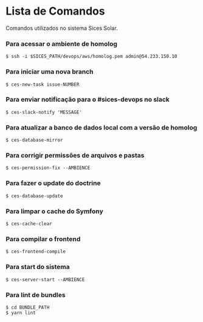 Lista de Comandos
=================

Comandos utilizados no sistema Sices Solar.

### Para acessar o ambiente de homolog
```
$ ssh -i $SICES_PATH/devops/aws/homolog.pem admin@54.233.150.10
```

### Para iniciar uma nova branch
```
$ ces-new-task issue-NUMBER
```

### Para enviar notificação para o #sices-devops no slack
```
$ ces-slack-notify 'MESSAGE'
```

### Para atualizar a banco de dados local com a versão de homolog
```
$ ces-database-mirror
```

### Para corrigir permissões de arquivos e pastas
```
$ ces-permission-fix --AMBIENCE
```

### Para fazer o update do doctrine
```
$ ces-database-update
```

### Para limpar o cache do Symfony
```
$ ces-cache-clear
```

### Para compilar o frontend
```
$ ces-frontend-compile
```

### Para start do sistema
```
$ ces-server-start --AMBIENCE
```

### Para lint de bundles
```
$ cd BUNDLE_PATH
$ yarn lint
```
